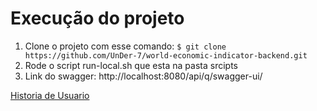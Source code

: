 # Execução do projeto

1. Clone o projeto com esse comando: `$ git clone https://github.com/UnDer-7/world-economic-indicator-backend.git`
2. Rode o script run-local.sh que esta na pasta srcipts
3. Link do swagger: http://localhost:8080/api/q/swagger-ui/

[Historia de Usuario](https://github.com/UnDer-7/world-economic-indicator-backend/blob/main/HISTORIA_USUARIO.md)
